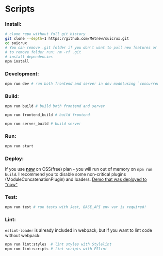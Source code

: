 # Scripts

### Install:
```bash
# clone repo without full git history
git clone --depth=1 https://github.com/Metnew/suicrux.git
cd suicrux
# You can remove .git folder if you don't want to pull new features or need your own repo
# to remove folder run: rm -rf .git
# install dependencies
npm install
```

### Development:

```bash
npm run dev # run both frontend and server in dev mode(using `concurrently`)
```

### Build:

```bash
npm run build # build both frontend and server

npm run frontend_build # build frontend

npm run server_build # build server
```

### Run:
```bash
npm run start
```

### Deploy:
If you use **[now](https://github.com/zeit/now)** on OSS(free) plan - you will run out of memory on `npm run build`. I recommend you to disable some non-critical plugins (ModuleConcatenationPlugin) and loaders. [Demo that was deployed to "now"](https://suicrux.now.sh/)

### Test:

```bash
npm run test # run tests with Jest, BASE_API env var is required!
```

### Lint:

`eslint-loader` is already included in webpack, but if you want to lint code without webpack:

```bash
npm run lint:styles  # lint styles with Stylelint
npm run lint:scripts # lint scripts with ESlint
```
